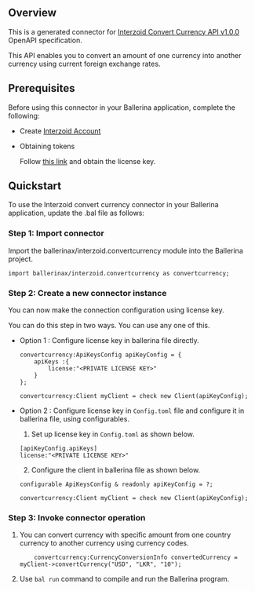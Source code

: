 ## Overview

This is a generated connector for [Interzoid Convert Currency API v1.0.0](https://www.interzoid.com/services/convertcurrency) OpenAPI specification.

This API enables you to convert an amount of one currency into another currency using current foreign exchange rates.

## Prerequisites
Before using this connector in your Ballerina application, complete the following:
* Create [Interzoid Account](https://www.interzoid.com/register)
* Obtaining tokens
        
    Follow [this link](https://www.interzoid.com/account) and obtain the license key.


## Quickstart

To use the Interzoid convert currency connector in your Ballerina application, update the .bal file as follows:

### Step 1: Import connector
Import the ballerinax/interzoid.convertcurrency module into the Ballerina project.

```ballerina
import ballerinax/interzoid.convertcurrency as convertcurrency;
```

### Step 2: Create a new connector instance
You can now make the connection configuration using license key.

You can do this step in two ways. You can use any one of this.

- Option 1 :
    Configure license key in ballerina file directly. 

    ```ballerina
    convertcurrency:ApiKeysConfig apiKeyConfig = {
        apiKeys :{
            license:"<PRIVATE LICENSE KEY>"
        }
    };

    convertcurrency:Client myClient = check new Client(apiKeyConfig);
    ```

- Option 2 :
    Configure license key in `Config.toml` file and configure it in ballerina file, using configurables. 

    1. Set up license key in `Config.toml` as shown below.
    ```
    [apiKeyConfig.apiKeys]
    license:"<PRIVATE LICENSE KEY>"
    ```

    2. Configure the client in ballerina file as shown below.
    ```ballerina
    configurable ApiKeysConfig & readonly apiKeyConfig = ?;

    convertcurrency:Client myClient = check new Client(apiKeyConfig);
    ```

### Step 3: Invoke connector operation
1. You can convert currency with specific amount from one country currency to another currency using currency codes.
    ```ballerina
        convertcurrency:CurrencyConversionInfo convertedCurrency = myClient->convertCurrency("USD", "LKR", "10");
    ```
2. Use `bal run` command to compile and run the Ballerina program. 
